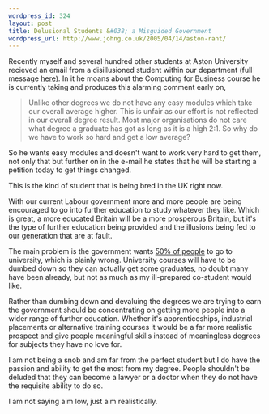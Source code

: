 ```yaml
--- 
wordpress_id: 324
layout: post
title: Delusional Students &#038; a Misguided Government
wordpress_url: http://www.johng.co.uk/2005/04/14/aston-rant/
---
```

Recently myself and several hundred other students at Aston University recieved an email from a disillusioned student within our department (full message <a href="http://www.johng.co.uk/downloads/petition.txt">here</a>). In it he moans about the Computing for Business course he is currently taking and produces this alarming comment early on,

> Unlike other degrees we do not have any easy modules which take our overall average higher. This is unfair as our effort is not reflected in our overall degree result. Most major organisations do not care what degree a graduate has got as long as it is a high 2:1. So why do we have to work so hard and get a low average?

So he wants easy modules and doesn't want to work very hard to get them, not only that but further on in the e-mail he states that he will be starting a petition today to get things changed.

This is the kind of student that is being bred in the UK right now.

With our current Labour government more and more people are being encouraged to go into further education to study whatever they like. Which is great, a more educated Britain will be a more prosperous Britain, but it's the type of further education being provided and the illusions being fed to our generation that are at fault.

The main problem is the government wants <a href="http://news.bbc.co.uk/1/hi/education/4093089.stm">50% of people</a> to go to university, which is plainly wrong. University courses will have to be dumbed down so they can actually get some graduates, no doubt many have been already, but not as much as my ill-prepared co-student would like.

Rather than dumbing down and devaluing the degrees we are trying to earn the government should be concentrating on getting more people into a wider range of further education. Whether it's apprenticeships, industrial placements or alternative training courses it would be a far more realistic prospect and give people meaningful skills instead of meaningless degrees for subjects they have no love for.

I am not being a snob and am far from the perfect student but I do have the passion and ability to get the most from my degree. People shouldn't be deluded that they can become a lawyer or a doctor when they do not have the requisite ability to do so.

I am not saying aim low, just aim realistically.
